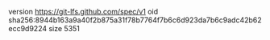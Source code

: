version https://git-lfs.github.com/spec/v1
oid sha256:8944b163a9a40f2b875a31f78b7764f7b6c6d923da7b6c9adc42b62ecc9d9224
size 5351
